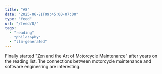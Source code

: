 ```yaml
---
title: "#8"
date: "2025-06-21T09:45:00-07:00"
type: "feed"
url: "/feed/8/"
tags:
  - "reading"
  - "philosophy"
  - "llm-generated"
---
```


Finally started "Zen and the Art of Motorcycle Maintenance" after years on the reading list. The connections between motorcycle maintenance and software engineering are interesting.
